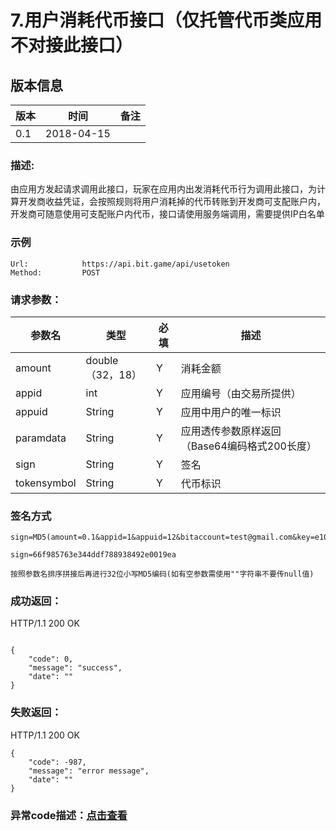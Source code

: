 # 7.用户消耗代币接口（仅托管代币类应用不对接此接口）

## 版本信息
版本 | 时间 |   备注
-- | -- |   --
0.1 | 2018-04-15

### 描述:
由应用方发起请求调用此接口，玩家在应用内出发消耗代币行为调用此接口，为计算开发商收益凭证，会按照规则将用户消耗掉的代币转账到开发商可支配账户内，开发商可随意使用可支配账户内代币，接口请使用服务端调用，需要提供IP白名单


### 示例

``` 
Url:            https://api.bit.game/api/usetoken
Method:         POST

```

### 请求参数：


 参数名           |     类型        |必填| 描述         
------------ |     -------------|------|         -----------
 amount  |   double（32，18） |Y|   消耗金额
 appid    |   int |Y|   应用编号（由交易所提供）
 appuid   |   String  |Y|   应用中用户的唯一标识
 paramdata  |   String  |Y|   应用透传参数原样返回（Base64编码格式200长度）
 sign     | String  |Y| 签名   
 tokensymbol    |   String  |Y|   代币标识
 
 
 ### 签名方式
 ```
 sign=MD5(amount=0.1&appid=1&appuid=12&bitaccount=test@gmail.com&key=e10adc3949ba59abbe56e057f20f883e&paramdata=MTIzNDU2&tokensymbol=bgx).toLowerCase()
 
 sign=66f985763e344ddf788938492e0019ea
 
 按照参数名排序拼接后再进行32位小写MD5编码(如有空参数需使用""字符串不要传null值)
 ```

 ### 成功返回：
 HTTP/1.1 200 OK
``` 

{
    "code": 0,
    "message": "success",
    "date": ""
}
```

### 失败返回：
HTTP/1.1 200 OK
``` 
{
    "code": -987,
    "message": "error message",
    "date": ""
}
```


### 异常code描述：[点击查看](https://github.com/BitGameEN/OpenAPI/blob/master/BitGame%E6%B8%B8%E6%88%8F%E5%AF%B9%E6%8E%A5%E6%96%87%E6%A1%A3.md)
